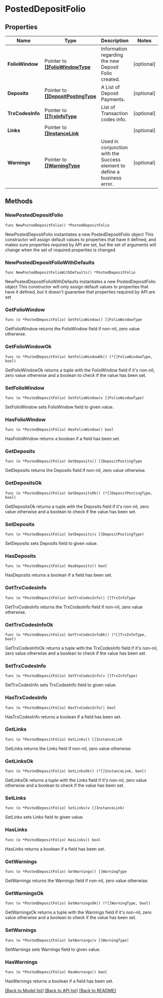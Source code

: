 # PostedDepositFolio

## Properties

Name | Type | Description | Notes
------------ | ------------- | ------------- | -------------
**FolioWindow** | Pointer to [**[]FolioWindowType**](FolioWindowType.md) | Information regarding the new Deposit Folio created. | [optional] 
**Deposits** | Pointer to [**[]DepositPostingType**](DepositPostingType.md) | A List of Deposit Payments. | [optional] 
**TrxCodesInfo** | Pointer to [**[]TrxInfoType**](TrxInfoType.md) | List of Transaction codes info. | [optional] 
**Links** | Pointer to [**[]InstanceLink**](InstanceLink.md) |  | [optional] 
**Warnings** | Pointer to [**[]WarningType**](WarningType.md) | Used in conjunction with the Success element to define a business error. | [optional] 

## Methods

### NewPostedDepositFolio

`func NewPostedDepositFolio() *PostedDepositFolio`

NewPostedDepositFolio instantiates a new PostedDepositFolio object
This constructor will assign default values to properties that have it defined,
and makes sure properties required by API are set, but the set of arguments
will change when the set of required properties is changed

### NewPostedDepositFolioWithDefaults

`func NewPostedDepositFolioWithDefaults() *PostedDepositFolio`

NewPostedDepositFolioWithDefaults instantiates a new PostedDepositFolio object
This constructor will only assign default values to properties that have it defined,
but it doesn't guarantee that properties required by API are set

### GetFolioWindow

`func (o *PostedDepositFolio) GetFolioWindow() []FolioWindowType`

GetFolioWindow returns the FolioWindow field if non-nil, zero value otherwise.

### GetFolioWindowOk

`func (o *PostedDepositFolio) GetFolioWindowOk() (*[]FolioWindowType, bool)`

GetFolioWindowOk returns a tuple with the FolioWindow field if it's non-nil, zero value otherwise
and a boolean to check if the value has been set.

### SetFolioWindow

`func (o *PostedDepositFolio) SetFolioWindow(v []FolioWindowType)`

SetFolioWindow sets FolioWindow field to given value.

### HasFolioWindow

`func (o *PostedDepositFolio) HasFolioWindow() bool`

HasFolioWindow returns a boolean if a field has been set.

### GetDeposits

`func (o *PostedDepositFolio) GetDeposits() []DepositPostingType`

GetDeposits returns the Deposits field if non-nil, zero value otherwise.

### GetDepositsOk

`func (o *PostedDepositFolio) GetDepositsOk() (*[]DepositPostingType, bool)`

GetDepositsOk returns a tuple with the Deposits field if it's non-nil, zero value otherwise
and a boolean to check if the value has been set.

### SetDeposits

`func (o *PostedDepositFolio) SetDeposits(v []DepositPostingType)`

SetDeposits sets Deposits field to given value.

### HasDeposits

`func (o *PostedDepositFolio) HasDeposits() bool`

HasDeposits returns a boolean if a field has been set.

### GetTrxCodesInfo

`func (o *PostedDepositFolio) GetTrxCodesInfo() []TrxInfoType`

GetTrxCodesInfo returns the TrxCodesInfo field if non-nil, zero value otherwise.

### GetTrxCodesInfoOk

`func (o *PostedDepositFolio) GetTrxCodesInfoOk() (*[]TrxInfoType, bool)`

GetTrxCodesInfoOk returns a tuple with the TrxCodesInfo field if it's non-nil, zero value otherwise
and a boolean to check if the value has been set.

### SetTrxCodesInfo

`func (o *PostedDepositFolio) SetTrxCodesInfo(v []TrxInfoType)`

SetTrxCodesInfo sets TrxCodesInfo field to given value.

### HasTrxCodesInfo

`func (o *PostedDepositFolio) HasTrxCodesInfo() bool`

HasTrxCodesInfo returns a boolean if a field has been set.

### GetLinks

`func (o *PostedDepositFolio) GetLinks() []InstanceLink`

GetLinks returns the Links field if non-nil, zero value otherwise.

### GetLinksOk

`func (o *PostedDepositFolio) GetLinksOk() (*[]InstanceLink, bool)`

GetLinksOk returns a tuple with the Links field if it's non-nil, zero value otherwise
and a boolean to check if the value has been set.

### SetLinks

`func (o *PostedDepositFolio) SetLinks(v []InstanceLink)`

SetLinks sets Links field to given value.

### HasLinks

`func (o *PostedDepositFolio) HasLinks() bool`

HasLinks returns a boolean if a field has been set.

### GetWarnings

`func (o *PostedDepositFolio) GetWarnings() []WarningType`

GetWarnings returns the Warnings field if non-nil, zero value otherwise.

### GetWarningsOk

`func (o *PostedDepositFolio) GetWarningsOk() (*[]WarningType, bool)`

GetWarningsOk returns a tuple with the Warnings field if it's non-nil, zero value otherwise
and a boolean to check if the value has been set.

### SetWarnings

`func (o *PostedDepositFolio) SetWarnings(v []WarningType)`

SetWarnings sets Warnings field to given value.

### HasWarnings

`func (o *PostedDepositFolio) HasWarnings() bool`

HasWarnings returns a boolean if a field has been set.


[[Back to Model list]](../README.md#documentation-for-models) [[Back to API list]](../README.md#documentation-for-api-endpoints) [[Back to README]](../README.md)


